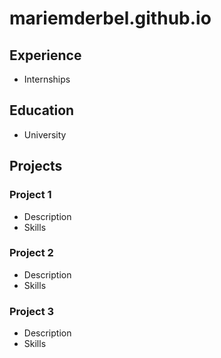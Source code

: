 # mariemderbel.github.io

## Experience
- Internships

## Education
- University

## Projects
### Project 1
- Description
- Skills
  
### Project 2
- Description
- Skills
  
### Project 3
- Description
- Skills
